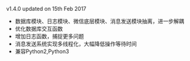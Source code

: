 v1.4.0
updated on 15th Feb 2017

 - 数据库模块、日志模块、微信底层模块、消息发送模块抽离，进一步解耦
 - 优化数据库交互函数
 - 增加日志函数，捕捉更多问题
 - 消息发送系统实现多线程化，大幅降低操作等待时间
 - 兼容Python2,Python3
